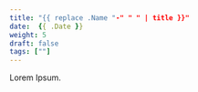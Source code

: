 ```yaml
---
title: "{{ replace .Name "-" " " | title }}"
date:  {{ .Date }}
weight: 5
draft: false
tags: [""]
---
```


Lorem Ipsum.